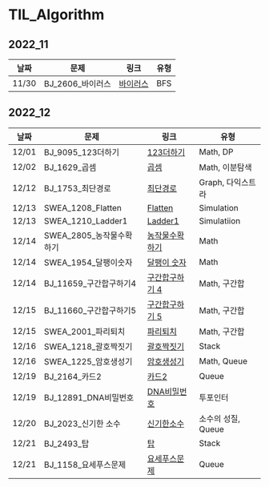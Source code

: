 # TIL_Algorithm

## 2022_11

| 날짜  | 문제              | 링크                                            | 유형 |
| ----- | ----------------- | ----------------------------------------------- | ---- |
| 11/30 | BJ_2606\_바이러스 | [바이러스](2022_11/2022_11_30/BJ_바이러스.java) | BFS  |

## 2022_12

| 날짜  | 문제                      | 링크                                                          | 유형               |
| ----- | ------------------------- | ------------------------------------------------------------- | ------------------ |
| 12/01 | BJ_9095_123더하기         | [123더하기](2022_12/2022_12_01/BJ_123더하기.java)             | Math, DP           |
| 12/02 | BJ_1629\_곱셈             | [곱셈](2022_12/2022_12_02/BJ_곱셈.java)                       | Math, 이분탐색     |
| 12/12 | BJ_1753\_최단경로         | [최단경로](2022_12/2022_12_12/BJ_최단경로.java)               | Graph, 다익스트라  |
| 12/13 | SWEA_1208_Flatten         | [Flatten](2022_12/2022_12_13/SWEA_Flatten.java)               | Simulation         |
| 12/13 | SWEA_1210_Ladder1         | [Ladder1](2022_12/2022_12_13/SWEA_Ladder1.java)               | Simulatiion        |
| 12/14 | SWEA_2805\_농작물수확하기 | [농작물수확하기](2022_12/2022_12_14/SWEA_농작물수확하기.java) | Math               |
| 12/14 | SWEA_1954\_달팽이숫자     | [달팽이 숫자](2022_12/2022_12_14/SWEA_달팽이숫자.java)        | Math               |
| 12/14 | BJ_11659\_구간합구하기4   | [구간합구하기 4](2022_12/2022_12_14/BJ_구간합구하기4.java)    | Math, 구간합       |
| 12/15 | BJ_11660\_구간합구하기5   | [구간합구하기 5](2022_12/2022_12_15/BJ_구간합구하기5.java)    | Math, 구간합       |
| 12/15 | SWEA_2001\_파리퇴치       | [파리퇴치](2022_12/2022_12_15/SWEA_파리퇴치.java)             | Math, 구간합       |
| 12/16 | SWEA_1218\_괄호짝짓기     | [괄호짝짓기](2022_12/2022_12_16/SWEA_괄호짝짓기.java)         | Stack              |
| 12/16 | SWEA_1225\_암호생성기     | [암호생성기](2022_12/2022_12_16/SWEA_암호생성기.java)         | Math, Queue        |
| 12/19 | BJ_2164\_카드2            | [카드2](2022_12/2022_12_19/BJ_카드2.java)                     | Queue              |
| 12/19 | BJ_12891_DNA비밀번호      | [DNA비밀번호](2022_12/2022_12_19/BJ_DNA비밀번호.java)         | 투포인터           |
| 12/20 | BJ_2023\_신기한 소수      | [신기한소수](2022_12/2022_12_20/BJ_신기한소수.java)           | 소수의 성질, Queue |
| 12/21 | BJ_2493\_탑               | [탑](2022_12/2022_12_21/BJ_탑.java)                           | Stack              |
| 12/21 | BJ_1158\_요세푸스문제     | [요세푸스문제](2022_12/2022_12_21/BJ_요세푸스.java)           | Queue              |
